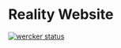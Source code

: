 # Reality Website

[![wercker status](https://app.wercker.com/status/694ebdb140948310779a9306095316ae/s/master "wercker status")](https://app.wercker.com/project/bykey/694ebdb140948310779a9306095316ae)
